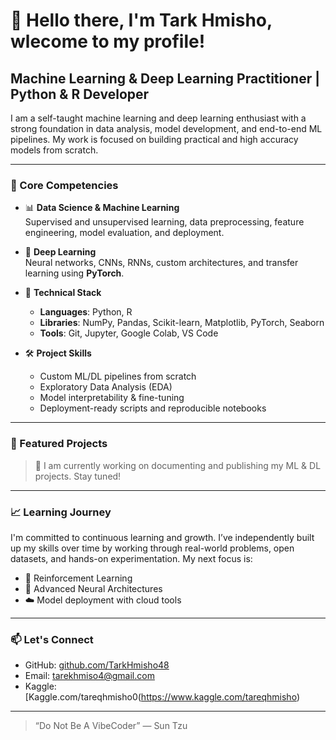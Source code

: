 # 👋 Hello there, I'm Tark Hmisho, wlecome to my profile!

## Machine Learning & Deep Learning Practitioner | Python & R Developer

I am a self-taught machine learning and deep learning enthusiast with a strong foundation in data analysis, model development, and end-to-end ML pipelines. My work is focused on building practical and high accuracy models from scratch.

---

### 💼 Core Competencies

- 📊 **Data Science & Machine Learning**  
  Supervised and unsupervised learning, data preprocessing, feature engineering, model evaluation, and deployment.

- 🧠 **Deep Learning**  
  Neural networks, CNNs, RNNs, custom architectures, and transfer learning using **PyTorch**.

- 🔧 **Technical Stack**  
  - **Languages**: Python, R
  - **Libraries**: NumPy, Pandas, Scikit-learn, Matplotlib, PyTorch, Seaborn  
  - **Tools**: Git, Jupyter, Google Colab, VS Code  

- 🛠️ **Project Skills**  
  - Custom ML/DL pipelines from scratch  
  - Exploratory Data Analysis (EDA)  
  - Model interpretability & fine-tuning  
  - Deployment-ready scripts and reproducible notebooks

---

### 📂 Featured Projects

> 🔧 I am currently working on documenting and publishing my ML & DL projects. Stay tuned!


---

### 📈 Learning Journey

I'm committed to continuous learning and growth. I’ve independently built up my skills over time by working through real-world problems, open datasets, and hands-on experimentation. My next focus is:

- 🔬 Reinforcement Learning
- 🧠 Advanced Neural Architectures
- ☁️ Model deployment with cloud tools

---

### 📫 Let's Connect

- GitHub: [github.com/TarkHmisho48](https://github.com/TarkHmisho48)  
- Email: tarekhmiso4@gmail.com
- Kaggle: [Kaggle.com/tareqhmisho0(https://www.kaggle.com/tareqhmisho)

---

> “Do Not Be A VibeCoder” — Sun Tzu
